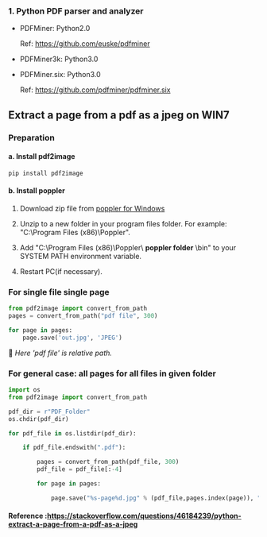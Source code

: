 ### 1. Python PDF parser and analyzer

* PDFMiner: Python2.0

   Ref: https://github.com/euske/pdfminer

* PDFMiner3k: Python3.0
* PDFMiner.six: Python3.0

   Ref: https://github.com/pdfminer/pdfminer.six


## Extract a page from a pdf as a jpeg on WIN7

### Preparation
#### a. Install pdf2image 
```
pip install pdf2image
```
#### b. Install poppler
 1. Download zip file from [poppler for Windows](http://blog.alivate.com.au/poppler-windows/)
 
 1. Unzip to a new folder in your program files folder. For example: "C:\Program Files (x86)\Poppler".
 
 1. Add "C:\Program Files (x86)\Poppler\ __poppler folder__ \bin" to your SYSTEM PATH environment variable.
 
 1. Restart PC(if necessary).
 
### For single file single page

```Python
from pdf2image import convert_from_path
pages = convert_from_path("pdf file", 300)

for page in pages:
    page.save('out.jpg', 'JPEG')
 ```
:red_circle: _Here 'pdf file' is relative path._

### For general case: all pages for all files in given folder
```Python
import os
from pdf2image import convert_from_path

pdf_dir = r"PDF_Folder"
os.chdir(pdf_dir)

for pdf_file in os.listdir(pdf_dir):

    if pdf_file.endswith(".pdf"):

        pages = convert_from_path(pdf_file, 300)
        pdf_file = pdf_file[:-4]

        for page in pages:

            page.save("%s-page%d.jpg" % (pdf_file,pages.index(page)), "JPEG")
 ```
 

#### Reference :https://stackoverflow.com/questions/46184239/python-extract-a-page-from-a-pdf-as-a-jpeg
